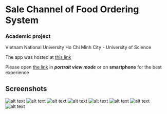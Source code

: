 # Sale Channel of Food Ordering System

### Academic project
Vietnam National University Ho Chi Minh City - University of Science

The app was hosted at [this link](https://salechannel.herokuapp.com)

Please open [the link](https://salechannel.herokuapp.com) in **_portrait view mode_** or on **__smartphone__** for the best experience

## Screenshots
![alt text](https://i.ibb.co/DGyS4V6/Smart-Food-Home-Screen-v1-1.png "Home Screen")
![alt text](https://i.ibb.co/mBnFWfH/Smart-Food-Restaurant-Detail-v1-0.png "Restaurant Details")
![alt text](https://i.ibb.co/fp8SPTv/Smart-Food-Food-Detail-v1-0.png "Product Detail")
![alt text](https://i.ibb.co/mG7Pb13/Smart-Food-Add-To-Cart-v1-0.png "Add product to card")
![alt text](https://i.ibb.co/tZNHFyP/Smart-Food-Login-v1-0.png "Login")
![alt text](https://i.ibb.co/SQqdpQs/Smart-Food-Register-v1-0.png "Register")
![alt text](https://i.ibb.co/HGnS9JJ/Smart-Food-Checkout-v1-0.png "Checkout")
![alt text](https://i.ibb.co/VgKfkBd/Smart-Food-Coupon-Details-v1-0.png "Coupon Details")

